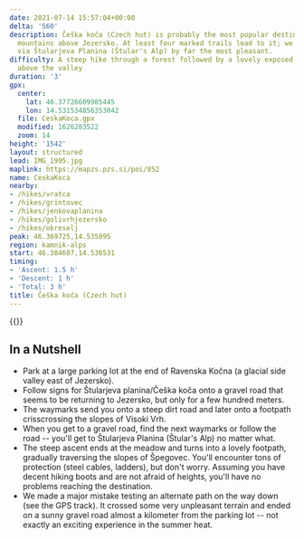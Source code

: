 ```yaml
---
date: 2021-07-14 15:57:04+00:00
delta: '560'
description: Češka koča (Czech hut) is probably the most popular destination in the
  mountains above Jezersko. At least four marked trails lead to it; we found the one
  via Štularjeva Planina (Štular's Alp) by far the most pleasant.
difficulty: A steep hike through a forest followed by a lovely exposed traverse high
  above the valley
duration: '3'
gpx:
  center:
    lat: 46.37726609985445
    lon: 14.531534856353042
  file: CeskaKoca.gpx
  modified: 1626283522
  zoom: 14
height: '1542'
layout: structured
lead: IMG_1995.jpg
maplink: https://mapzs.pzs.si/poi/852
name: CeskaKoca
nearby:
- /hikes/vratca
- /hikes/grintovec
- /hikes/jenkovaplanina
- /hikes/golivrhjezersko
- /hikes/okreselj
peak: 46.369725,14.535895
region: kamnik-alps
start: 46.384607,14.536531
timing:
- 'Ascent: 1.5 h'
- 'Descent: 1 h'
- 'Total: 3 h'
title: Češka koča (Czech hut)
---
```

{{<hike-details description="yes">}}

## In a Nutshell

* Park at a large parking lot at the end of Ravenska Kočna (a glacial side valley east of Jezersko).
* Follow signs for Štularjeva planina/Češka koča onto a gravel road that seems to be returning to Jezersko, but only for a few hundred meters.
* The waymarks send you onto a steep dirt road and later onto a footpath crisscrossing the slopes of Visoki Vrh.
* When you get to a gravel road, find the next waymarks or follow the road -- you'll get to Štularjeva Planina (Štular's Alp) no matter what.
* The steep ascent ends at the meadow and turns into a lovely footpath, gradually traversing the slopes of Špegovec. You'll encounter tons of protection (steel cables, ladders), but don't worry. Assuming you have decent hiking boots and are not afraid of heights, you'll have no problems reaching the destination.
* We made a major mistake testing an alternate path on the way down (see the GPS track). It crossed some very unpleasant terrain and ended on a sunny gravel road almost a kilometer from the parking lot -- not exactly an exciting experience in the summer heat.
